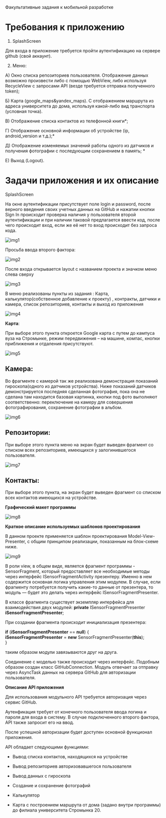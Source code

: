 Факультативные задания к мобильной разработке

Требования к приложению
=======================

1.  SplashScreen

Для входа в приложение требуется пройти аутентификацию на сервере github (свой
аккаунт).

2) Меню:

А) Окно списка репозиториев пользователя. Отображение данных возможно произвести
либо с помощью WebView, либо используя RecycleView с запросами API (везде
требуется отправка полученного token);

Б) Карта (google_maps&yandex_maps). С отображением маршрута из адреса
университета до дома, используя какой-либо вид транспорта (условная точка).

В) Отображение списка контактов из телефонной книги\*;

Г) Отображение основной информации об устройстве (ip, android_version и т.д.);\*

Д) Отображение изменяемых значений работы одного из датчиков и получения
фотографии с последующим сохранением в память; \*

Е) Выход (Logout).

Задачи приложения и их описание 
================================

SplashScreen

На окне аутентификации присутствует поле login и password, после верного
введения своих учетных данных на GitHub и нажатии кнопки Sign In происходит
проверка наличия у пользователя второй аутентификации и при наличии таковой
предлагается ввести код, после чего происходит вход, если же её нет то вход
происходит без запроса кода.

![img1](https://i.imgur.com/RBtZneD.png)

Просьба ввода второго фактора:

![img2](https://i.imgur.com/Ng0ZWPF.png)

После входа открывается layout с названием проекта и значком меню слева сверху

![img3](https://i.imgur.com/Q7YMb9q.png)

В меню реализованы пункты из задания : Карта, калькулятор(собственное добавление
к проекту) , контракты, датчики и камера, список репозиториев, контакты и выход
из приложения

![img4](https://i.imgur.com/YLu5Ii9.png)

**Карта**:

При выборе этого пункта откроется Google карта с путем до кампуса вуза на
Стромынке, режим передвижения – на машине, компас, кнопки приближения и
отдаления присутствуют.

![img5](https://i.imgur.com/733Ec5H.png)

Камера:
-------

Во фрагменте с камерой так же реализована демонстрация показаний
гироскопа(одного из датчиков устройства). Ниже показаний датчиков
демонстрируется последняя сделанная фотография, пока она не сделана там
находится базовая картинка, кнопки под фото выполняют соответственно:
переключение на камеру для совершения фотографирования, сохранение фотографии в
альбом.

![img6](https://i.imgur.com/P9ggIg6.png)

Репозитории:
------------

При выборе этого пункта меню на экран будет выведен фрагмент со списком всех
репозиториев, имеющихся у залогинившегося пользователя.

![img7](https://i.imgur.com/Q6TxrkI.png)

Контакты:
---------

При выборе этого пункта, на экран будет выведен фрагмент со списком всех
контактов имеющихся на устройстве.

**Графический макет программы**

![img8](https://i.imgur.com/lxKyKal.png)

**Краткое описание используемых шаблонов проектирования**

В данном проекте применяется шаблон проектирования Model-View-Presenter, с общим
принципом реализации, показанным на блок-схеме ниже.

![img9](https://i.imgur.com/RuxzBfA.png)

В роли view, в общем виде, является фрагмент программы - SensorFragment, который
предоставляет все необходимые методы через интерфейс ISensorFragmentActivity
презентеру. Именно в нем содержится основная логика управления этим модулем. В
случае, если фрагменту потребуется получить какие-то данные от презентера, то
модуль — будет это делать через интерфейс ISensorFragmentPresenter.

В классе фрагмента существует экземпляр интерфейса для взаимодействия двух
модулей: **private** ISensorFragmentPresenter **iSensorFragmentPresenter**;

При создании фрагмента происходит инициализация презентера:

**if** (**iSensorFragmentPresenter** == **null**) {  
**iSensorFragmentPresenter** = **new** SensorFragmentPresenter(**this**);  
}

таким образом модули завязываются друг на друга.

Соединение с моделью также происходит через интерфейс. Подобным образом создан
класс GitHubConnection. Модуль отвечает за отправку через AsyncTask данных на
сервера GitHub для авторизации пользователя.

**Описание API приложения**

Для использования модульного API требуется авторизация через сервис GitHub.

Аутенфикация требует от конечного пользователя ввода логина и пароля для входа в
систему. В случае подключенного второго фактора, API также запросит его на ввод.

После успешной авторизации будет доступен основной функционал приложения.

API обладает следующими функциями:

-   Вывод списка контактов, находящихся на устройстве

-   Вывод репозиториев авторизовавшегося пользователя

-   Вывод данных с гироскопа

-   Создание и сохранение фотографий

-   Калькулятор

-   Карта с построением маршрута от дома (задано внутри программы) до филиала
    университета Стромынка 20.
